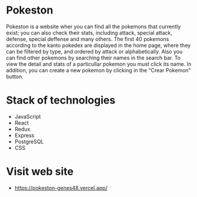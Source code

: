 # Pokeston
Pokeston is a website wher you can find all the pokemons that currently exist; you can also check their stats, including attack, special attack, defense, special deffense and many others.
The first 40 pokemons according to the kanto pokedex are displayed in the home page, where they can be filtered by type, and ordered by attack or alphabetically. Also you can find other pokemons by searching their names in the search bar.
To view the detail and stats of a particullar pokemon you must click its name.
In addition, you can create a new pokemon by clicking in the "Crear Pokemon" button.

# Stack of technologies
* JavaScript
* React
* Redux
* Express
* PostgreSQL
* CSS

# Visit web site
* https://pokeston-genes48.vercel.app/
